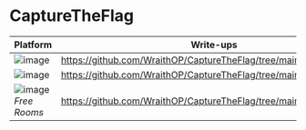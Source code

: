 # CaptureTheFlag


Platform | Write-ups 
--|--
![image](https://user-images.githubusercontent.com/68326057/116827774-6d3d5400-abb8-11eb-9db4-ae84f15e5099.png) | https://github.com/WraithOP/CaptureTheFlag/tree/main/TryHackMe
![image](https://user-images.githubusercontent.com/68326057/116827750-5139b280-abb8-11eb-80d7-1b2a1d4be157.png) | https://github.com/WraithOP/CaptureTheFlag/tree/main/HackTheBox
![image](https://user-images.githubusercontent.com/68326057/117096700-81837b80-ad87-11eb-915a-ee4305f8eab3.png)*Free Rooms* | https://github.com/WraithOP/CaptureTheFlag/tree/main/OCSP%20Play
